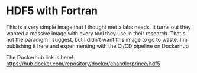# HDF5 with Fortran

This is a very simple image that I thought met a labs needs. It turns out they wanted a massive image with every tool
they use in their research. That's not the paradigm I suggest, but I didn't want this image to go to waste.
I'm publishing it here and experimenting with the CI/CD pipeline on Dockerhub

The Dockerhub link is here!
https://hub.docker.com/repository/docker/chandlerprince/hdf5
